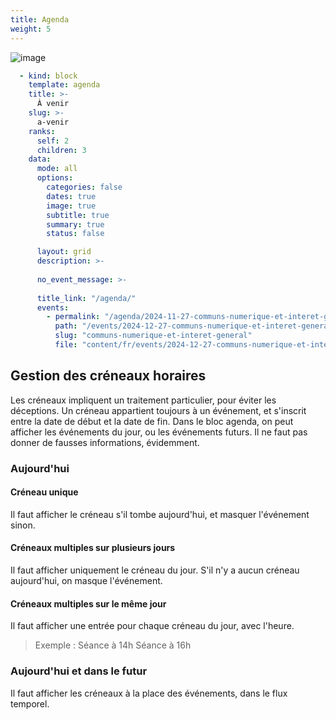 ```yaml
---
title: Agenda
weight: 5
---
```


![image](https://raw.githubusercontent.com/osunyorg/admin/refs/heads/main/app/assets/images/communication/blocks/templates/agenda.jpg)

```yaml {filename="Données Hugo"}
  - kind: block
    template: agenda
    title: >-
      À venir
    slug: >-
      a-venir
    ranks:
      self: 2
      children: 3
    data:
      mode: all
      options:
        categories: false
        dates: true
        image: true
        subtitle: true
        summary: true
        status: false

      layout: grid
      description: >-
        
      no_event_message: >-
        
      title_link: "/agenda/"
      events:
        - permalink: "/agenda/2024-11-27-communs-numerique-et-interet-general/"
          path: "/events/2024-12-27-communs-numerique-et-interet-general"
          slug: "communs-numerique-et-interet-general"
          file: "content/fr/events/2024-12-27-communs-numerique-et-interet-general.html"
```

## Gestion des créneaux horaires

Les créneaux impliquent un traitement particulier, pour éviter les déceptions.
Un créneau appartient toujours à un événement, et s'inscrit entre la date de début et la date de fin.
Dans le bloc agenda, on peut afficher les événements du jour, ou les événements futurs.
Il ne faut pas donner de fausses informations, évidemment.

### Aujourd'hui

#### Créneau unique
Il faut afficher le créneau s'il tombe aujourd'hui, et masquer l'événement sinon.

#### Créneaux multiples sur plusieurs jours
Il faut afficher uniquement le créneau du jour.
S'il n'y a aucun créneau aujourd'hui, on masque l'événement.

#### Créneaux multiples sur le même jour
Il faut afficher une entrée pour chaque créneau du jour, avec l'heure.

> Exemple :
> Séance à 14h
> Séance à 16h

### Aujourd'hui et dans le futur
Il faut afficher les créneaux à la place des événements, dans le flux temporel.

